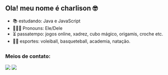 ## Ola! meu nome é charlison 🤓



- 📚 estudando: Java e JavaScript
- 👨🏻‍💻 Pronouns: Ele/Dele
- ⏳ passatempo: jogos online, xadrez, cubo mágico, origamis, croche etc.
- 🏋🏼 esportes: voleiball, basqueteball, academia, natação.
##
<h3 align="left">Meios de contato:</h3>
<div>
<a href="https://instagram.com/charli_181_" target="_blank"><img src="https://img.shields.io/badge/-Instagram-%23E4405F?style=for-the-badge&logo=instagram&logoColor=white" target="_blank"></a>
<a href = "mailto:francisco.charlison09@aluno.ifce.edu.br"><img src="https://img.shields.io/badge/-Gmail-%23333?style=for-the-badge&logo=gmail&logoColor=white" target="_blank"></a>
</div>
